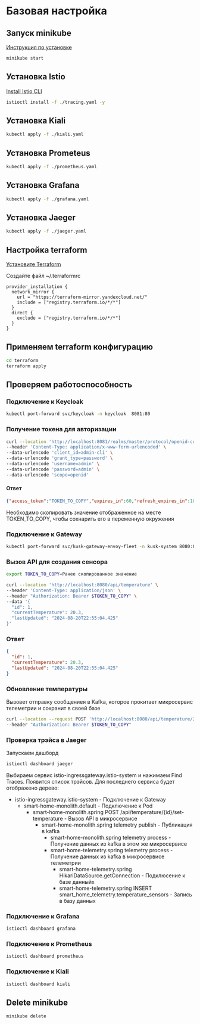 # Базовая настройка

## Запуск minikube

[Инструкция по установке](https://minikube.sigs.k8s.io/docs/start/)

```bash
minikube start
```

## Установка Istio

[Install Istio CLI](https://istio.io/latest/docs/ops/diagnostic-tools/istioctl)

```bash
istioctl install -f ./tracing.yaml -y
```

## Установка Kiali

```bash
kubectl apply -f ./kiali.yaml
```

## Установка Prometeus

```bash
kubectl apply -f ./prometheus.yaml
```

## Установка Grafana

```bash
kubectl apply -f ./grafana.yaml
```

## Установка Jaeger

```bash
kubectl apply -f ./jaeger.yaml
```

## Настройка terraform

[Установите Terraform](https://yandex.cloud/ru/docs/tutorials/infrastructure-management/terraform-quickstart#install-terraform)

Создайте файл ~/.terraformrc

```hcl
provider_installation {
  network_mirror {
    url = "https://terraform-mirror.yandexcloud.net/"
    include = ["registry.terraform.io/*/*"]
  }
  direct {
    exclude = ["registry.terraform.io/*/*"]
  }
}
```

## Применяем terraform конфигурацию

```bash
cd terraform
terraform apply
```

## Проверяем работоспособность

### Подключение к Keycloak

```bash
kubectl port-forward svc/keycloak -n keycloak  8081:80
```

### Получение токена для авторизации

```bash
curl --location 'http://localhost:8081/realms/master/protocol/openid-connect/token' \
--header 'Content-Type: application/x-www-form-urlencoded' \
--data-urlencode 'client_id=admin-cli' \
--data-urlencode 'grant_type=password' \
--data-urlencode 'username=admin' \
--data-urlencode 'password=admin' \
--data-urlencode 'scope=openid'
```

#### Ответ

```json
{"access_token":"TOKEN_TO_COPY","expires_in":60,"refresh_expires_in":1800,"refresh_token":"...","token_type":"Bearer","id_token":"...","not-before-policy":0,"session_state":"6f6b9478-fed4-4048-ba16-6d3f11c95850","scope":"openid email profile"
```

Необходимо скопировать значение отображенное на месте TOKEN_TO_COPY, чтобы сохнарить его в переменную окружения

### Подключение к Gateway

```bash
kubectl port-forward svc/kusk-gateway-envoy-fleet -n kusk-system 8080:80
```

### Вызов API для создания сенсора

```bash
export TOKEN_TO_COPY=Ранее скопированное значение

curl --location 'http://localhost:8080/api/temperature' \
--header 'Content-Type: application/json' \
--header "Authorization: Bearer $TOKEN_TO_COPY" \
--data '{
  "id": 1,
  "currentTemperature": 20.3,
  "lastUpdated": "2024-08-20T22:55:04.425"
}'
```

### Ответ

```json
{
  "id": 1,
  "currentTemperature": 20.3,
  "lastUpdated": "2024-08-20T22:55:04.425"
}
```

### Обновление температуры

Вызовет отправку сообщениея в Kafka, которое прокитает микросервис телеметрии и сохранит в своей базе

```bash
curl --location --request POST 'http://localhost:8080/api/temperature/2/set-temperature?temperature=22.0' \
--header "Authorization: Bearer $TOKEN_TO_COPY"
```

### Проверка трэйса в Jaeger

Запускаем дашборд

```bash
istioctl dashboard jaeger
```

Выбираем сервис istio-ingressgateway.istio-system и нажимаем Find Traces. Появится список трэйсов.
Для последнего сервиса будет отображено дерево:

- istio-ingressgateway.istio-system - Подключение к Gateway
  - smart-home-monolith.default - Подключение к Pod
    - smart-home-monolith.spring POST /api/temperature/{id}/set-temperature - Вызов API в микросервисе
      - smart-home-monolith.spring telemetry publish - Публикация в kafka
        - smart-home-monolith.spring telemetry process - Получение данных из kafka в этом же микросервисе
        - smart-home-telemetry.spring telemetry process - Получение данных из kafka в микросервисе телеметрии
          - smart-home-telemetry.spring HikariDataSource.getConnection - Подклюсение к базе данныйх
          - smart-home-telemetry.spring INSERT smart_home_telemetry.temperature_sensors - Запись в базу данных

### Подключение к Grafana

```bash
istioctl dashboard grafana
```

### Подключение к Prometheus

```bash
istioctl dashboard prometheus
```

### Подключение к Kiali

```bash
istioctl dashboard kiali
```

## Delete minikube

```bash
minikube delete
```
